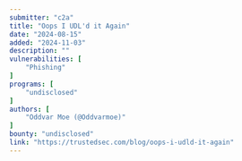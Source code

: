 ```yaml
---
submitter: "c2a"
title: "Oops I UDL'd it Again"
date: "2024-08-15"
added: "2024-11-03"
description: ""
vulnerabilities: [
    "Phishing"
]
programs: [
    "undisclosed"
]
authors: [
    "Oddvar Moe (@Oddvarmoe)"
]
bounty: "undisclosed"
link: "https://trustedsec.com/blog/oops-i-udld-it-again"
---
```





